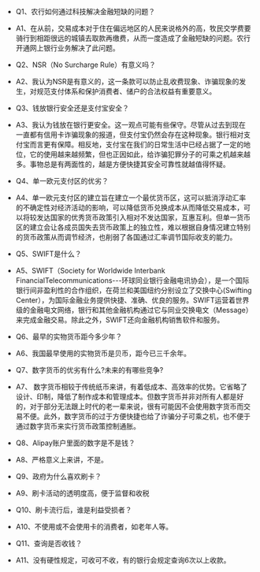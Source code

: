 
* Q1、农行如何通过科技解决金融短缺的问题？
* A1、在从前，交易成本对于住在偏远地区的人民来说格外的高，牧民交学费要骑行到相距很远的城镇去取款再缴费，从而一度造成了金融短缺的问题。农行开通网上银行业务解决了此问题。

* Q2、NSR（No Surcharge Rule）有意义吗？
* A2、我认为NSR是有意义的，这一条款可以防止乱收费现象、诈骗现象的发生，对规范支付体系和保护消费者、储户的合法权益有重要意义。

* Q3、钱放银行安全还是支付宝安全？
* A3、我认为钱放在银行更安全。这一观点可能有些保守。尽管从过去到现在一直都有信用卡诈骗现象的报道，但支付宝仍然会存在这种现象。银行相对支付宝而言更有保障。相反地，支付宝在我们的日常生活中已经占据了一定的地位，它的使用越来越频繁，但也正因如此，给诈骗犯罪分子的可乘之机越来越多。事物总是有两面性的，越是方便快捷其安全可靠性就越值得怀疑。

* Q4、单一欧元支付区的优劣？
* A4、单一欧元支付区的建立旨在建立一个最优货币区，这可以抵消浮动汇率的不确定性对经济活动的影响，可以降低货币兑换成本从而降低交易成本，可以将较发达国家的优秀货币政策引入相对不发达国家，互惠互利。但单一货币区的建立会让各成员国失去货币政策上的独立性，难以根据自身情况建立特别的货币政策从而调节经济，也削弱了各国通过汇率调节国际收支的能力。

* Q5、SWIFT是什么？
* A5、SWIFT（Society for Worldwide Interbank FinancialTelecommunications---环球同业银行金融电讯协会），是一个国际银行间非盈利性的合作组织，在荷兰和美国纽约分别设立了交换中心(Swifting Center），为国际金融业务提供快捷、准确、优良的服务。SWIFT运营着世界级的金融电文网络，银行和其他金融机构通过它与同业交换电文（Message）来完成金融交易。除此之外，SWIFT还向金融机构销售软件和服务。

* Q6、最早的实物货币距今多少年？
* A6、我国最早使用的实物货币是贝币，距今已三千余年。
                                                                                                                         
* Q7、数字货币的优劣有什么?未来的有哪些竞争?
* A7、 数字货币相较于传统纸币来讲，有着低成本、高效率的优势。它省略了设计、印制，降低了制作成本和管理成本。但数字货币并非对所有人都是好的，对于部分无法跟上时代的老一辈来说，很有可能因不会使用数字货币而交易不便。此外，数字货币的过于方便快捷也给了诈骗分子可乘之机，也不便于通过数字货币来实行货币政策控制通胀。                                                                                                                        
                                                                                                                         
* Q8、Alipay账户里面的数字是不是钱？
* A8、严格意义上来讲，不是。                                                                                        

* Q9、政府为什么喜欢刷卡？ 
* A9、刷卡活动的透明度高，便于监督和收税
                                                                                                                         
* Q10、刷卡流行后，谁是利益受损者？
* A10、不使用或不会使用卡的消费者，如老年人等。
                                                                                                                         
* Q11、查询是否收钱？
* A11、没有硬性规定，可收可不收，有的银行会规定查询6次以上收款。


```python


```


```python

```
